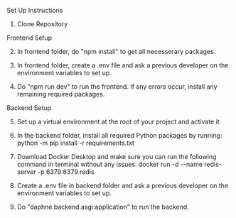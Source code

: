 Set Up Instructions
1. Clone Repository

Frontend Setup

2. In frontend folder, do "npm install" to get all necesserary packages. 

3. In frontend folder, create a .env file and ask a previous developer on the environment variables to set up.
   
4. Do "npm run dev" to run the frontend. If any errors occur, install any remaining required packages.

Backend Setup

5. Set up a virtual environment at the root of your project and activate it

6. In the backend folder, install all required Python packages by running: python -m pip install -r requirements.txt
   
7. Download Docker Desktop and make sure you can run the following command in terminal without any issues: docker run -d --name redis-server -p 6379:6379 redis
   
8. Create a .env file in backend folder and ask a previous developer on the environment variables to set up.
    
9. Do "daphne backend.asgi:application" to run the backend.

